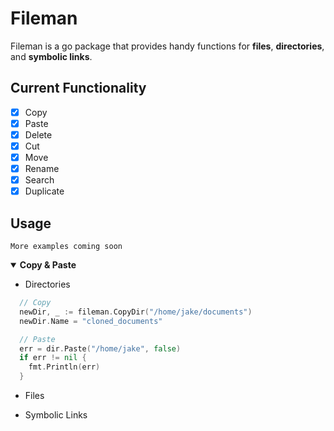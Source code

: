 # Fileman

Fileman is a go package that provides handy functions for **files**, **directories**, and **symbolic links**.

## Current Functionality
- [x] Copy
- [x] Paste
- [x] Delete
- [x] Cut
- [x] Move
- [x] Rename
- [x] Search
- [x] Duplicate

## Usage
`More examples coming soon`
<details open>
<summary><b>Copy & Paste</b></summary>

* Directories
```go
  // Copy
  newDir, _ := fileman.CopyDir("/home/jake/documents")
  newDir.Name = "cloned_documents"

  // Paste
  err = dir.Paste("/home/jake", false)
  if err != nil {
    fmt.Println(err)
  }
```

* Files

* Symbolic Links

</details>

